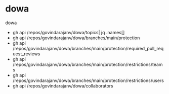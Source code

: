 # dowa
dowa

- gh api /repos/govindarajanv/dowa/topics| jq .names[]
- gh api /repos/govindarajanv/dowa/branches/main/protection
- gh api /repos/govindarajanv/dowa/branches/main/protection/required_pull_request_reviews
- gh api /repos/govindarajanv/dowa/branches/main/protection/restrictions/teams
- gh api /repos/govindarajanv/dowa/branches/main/protection/restrictions/users
- gh api /repos/govindarajanv/dowa/collaborators
